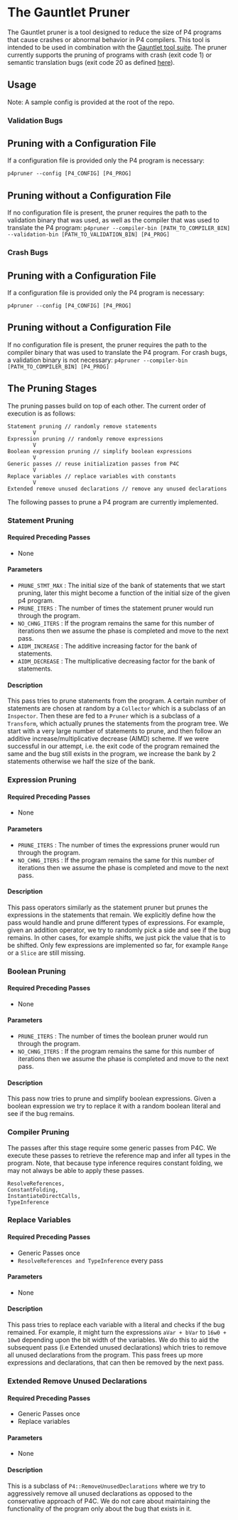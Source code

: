 # The Gauntlet Pruner

The Gauntlet pruner is a tool designed to reduce the size of P4 programs that cause crashes or abnormal behavior in P4 compilers. This tool is intended to be used in combination with the [Gauntlet tool suite](https://github.com/p4gauntlet/gauntlet/). The pruner currently supports the pruning of programs with crash  (exit code 1) or semantic translation bugs (exit code 20 as defined [here](https://github.com/p4gauntlet/gauntlet/blob/master/src/p4z3/util.py#L10)).


## Usage
Note: A sample config is provided at the root of the repo.

### Validation Bugs

## Pruning with a Configuration File
If a configuration file is provided only the P4 program is necessary:

`p4pruner --config [P4_CONFIG] [P4_PROG] `

## Pruning without a Configuration File
If no configuration file is present, the pruner requires the path to the validation binary that was used, as well as the compiler that was used to translate the P4 program:
`p4pruner --compiler-bin [PATH_TO_COMPILER_BIN] --validation-bin [PATH_TO_VALIDATION_BIN] [P4_PROG] `

### Crash Bugs

## Pruning with a Configuration File
If a configuration file is provided only the P4 program is necessary:

`p4pruner --config [P4_CONFIG] [P4_PROG] `

## Pruning without a Configuration File
If no configuration file is present, the pruner requires the path to the compiler binary that was used to translate the P4 program. For crash bugs, a validation binary is not necessary:
`p4pruner --compiler-bin [PATH_TO_COMPILER_BIN] [P4_PROG] `

## The Pruning Stages
The pruning passes build on top of each other. The current order of execution is as follows:

```
Statement pruning // randomly remove statements
        V
Expression pruning // randomly remove expressions
        V
Boolean expression pruning // simplify boolean expressions
        V
Generic passes // reuse initialization passes from P4C
        V
Replace variables // replace variables with constants
        V
Extended remove unused declarations // remove any unused declarations
```

The following passes to prune a P4 program are currently implemented.

### Statement Pruning

#### Required Preceding Passes

- None

#### Parameters
- `PRUNE_STMT_MAX`  : The initial size of the bank of statements that we start pruning, later this might become a function of the initial size of the given p4 program.
- `PRUNE_ITERS`     : The number of times the statement pruner would run through the program.
- `NO_CHNG_ITERS`   : If the program remains the same for this number of iterations then we assume the phase is completed and move to the next pass.
- `AIDM_INCREASE`   : The additive increasing factor for the bank of statements.
- `AIDM_DECREASE`   : The multiplicative decreasing factor for the bank of statements.

#### Description

This pass tries to prune statements from the program. A certain number of statements are chosen at random by a `Collector` which is a subclass of an `Inspector`. Then these are fed to a `Pruner` which is a subclass of a `Transform`, which actually prunes the statements from the program tree. We start with a very large number of statements to prune, and then follow an additive increase/multiplicative decrease (AIMD) scheme. If we were successful in our attempt, i.e. the exit code of the program remained the same and the bug still exists in the program, we increase the bank by 2 statements otherwise we half the size of the bank.


### Expression Pruning

#### Required Preceding Passes

- None

#### Parameters
- `PRUNE_ITERS`     : The number of times the expressions pruner would run through the program.
- `NO_CHNG_ITERS`   : If the program remains the same for this number of iterations then we assume the phase is completed and move to the next pass.

#### Description

This pass operators similarly as the statement pruner but prunes the expressions in the statements that remain. We explicitly define how the pass would handle and prune different types of expressions. For example, given an addition operator, we try to randomly pick a side and see if the bug remains. In other cases, for example shifts, we just pick the value that is to be shifted. Only few expressions are implemented so far, for example  `Range` or a `Slice` are still missing.


### Boolean Pruning

#### Required Preceding Passes

- None

#### Parameters
- `PRUNE_ITERS`     : The number of times the boolean pruner would run through the program.
- `NO_CHNG_ITERS`   : If the program remains the same for this number of iterations then we assume the phase is completed and move to the next pass.

#### Description

This pass now tries to prune and simplify boolean expressions. Given a boolean expression we try to replace it with a random boolean literal and see if the bug remains.

### Compiler Pruning

The passes after this stage require some generic passes from P4C. We execute these passes
to retrieve the reference map and infer all types in the program. Note, that because
type inference requires constant folding, we may not always be able to apply these passes.

```
ResolveReferences,
ConstantFolding,
InstantiateDirectCalls,
TypeInference
```

### Replace Variables

#### Required Preceding Passes

- Generic Passes once
- `ResolveReferences and TypeInference` every pass

#### Parameters
- None

#### Description

This pass tries to replace each variable with a literal and checks if the bug remained. For example, it might turn the expressions `aVar + bVar` to `16w0 + 10w0` depending upon the bit width of the variables. We do this to aid the subsequent pass (i.e Extended unused declarations) which tries to remove all unused declarations from the program. This pass frees up more expressions and declarations, that can then be removed by the next pass.

### Extended Remove Unused Declarations

#### Required Preceding Passes

- Generic Passes once
- Replace variables

#### Parameters
- None

#### Description

This is a subclass of `P4::RemoveUnusedDeclarations` where we try to aggressively remove all unused declarations as opposed to the conservative approach of P4C. We do not care about maintaining the functionality of the program only about the bug that exists in it.
